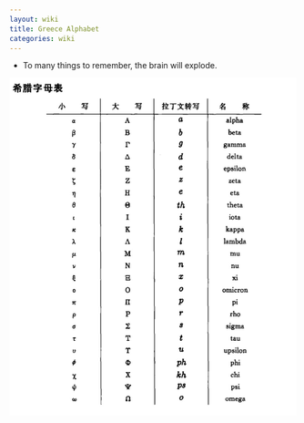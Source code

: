 ```yaml
---
layout: wiki
title: Greece Alphabet
categories: wiki
---
```

- To many things to remember, the brain will explode.


<img src="/asset/WikiImages/GreeceAlphabet.jpg" />
